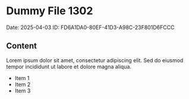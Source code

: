 # Dummy File 1302

Date: 2025-04-03
ID: FD6A1DA0-80EF-41D3-A98C-23F801D6FCCC

## Content

Lorem ipsum dolor sit amet, consectetur adipiscing elit.
Sed do eiusmod tempor incididunt ut labore et dolore magna aliqua.

* Item 1
* Item 2
* Item 3
